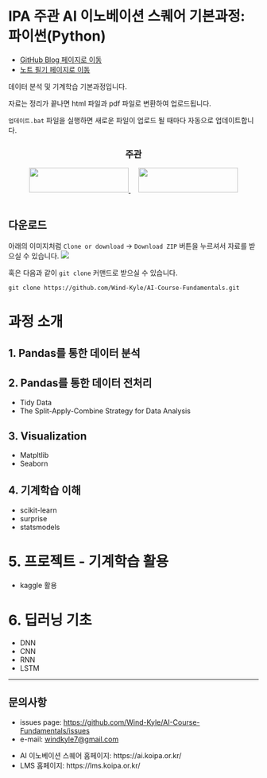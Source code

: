 <h1 text-align='center'>IPA 주관 AI 이노베이션 스퀘어 기본과정: 파이썬(Python)</h1>

- [GitHub Blog 페이지로 이동](https://wind-kyle.github.io/AI-Course-Fundamentals/)
- [노트 필기 페이지로 이동](https://wind-kyle.github.io/AI-Course-Fundamentals/notes/)

데이터 분석 및 기계학습 기본과정입니다.

자료는 정리가 끝나면 html 파일과 pdf 파일로 변환하여 업로드됩니다.

`업데이트.bat` 파일을 실행하면 새로운 파일이 업로드 될 때마다 자동으로 업데이트합니다.


<div align="center">
  <h2 style='font-weight: bold; font-size:18px;'>주관</h2>
  <a href='https://www.msit.go.kr/web/main/main.do'>
    <img src='https://ifh.cc/g/roAFV.jpg' width="200" height="50" />
  </a>
  &nbsp;&nbsp;&nbsp;
  <a href='https://lms.koipa.or.kr/'>
    <img src='https://ifh.cc/g/2rcgq.png' width="200" height="50" />
  </a>
</div>
<br/>


## 다운로드
아래의 이미지처럼 `Clone or download` -> `Download ZIP` 버튼을 누르셔서 자료를 받으실 수 있습니다.
<img src='https://ifh.cc/g/QpCFB.png' />

혹은 다음과 같이 `git clone` 커맨드로 받으실 수 있습니다.
```dos
git clone https://github.com/Wind-Kyle/AI-Course-Fundamentals.git
```

# 과정 소개
## 1. Pandas를 통한 데이터 분석

## 2. Pandas를 통한 데이터 전처리
- Tidy Data
- The Split-Apply-Combine Strategy for Data Analysis

## 3. Visualization
- Matpltlib
- Seaborn

## 4. 기계학습 이해 
- scikit-learn
- surprise
- statsmodels

# 5. 프로젝트 - 기계학습 활용
- kaggle 활용

# 6. 딥러닝 기초 
- DNN
- CNN
- RNN
- LSTM

---

## 문의사항
- issues page: https://github.com/Wind-Kyle/AI-Course-Fundamentals/issues
- e-mail: windkyle7@gmail.com
<ul>
  <li>AI 이노베이션 스퀘어 홈페이지: https://ai.koipa.or.kr/</li>
  <li>LMS 홈페이지: https://lms.koipa.or.kr/</li>
</ul>
